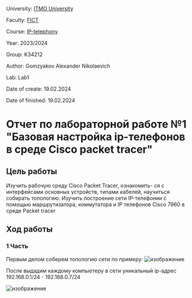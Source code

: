 University: [ITMO University](https://itmo.ru/ru/)

Faculty: [FICT](https://fict.itmo.ru)

Course: [IP-telephony](https://github.com/itmo-ict-faculty/ip-telephony)

Year: 2023/2024

Group: K34212

Author: Gomzyakov Alexander Nikolaevich

Lab: Lab1

Date of create: 19.02.2024

Date of finished: 19.02.2024

# Отчет по лабораторной работе №1 "Базовая настройка ip-телефонов в среде Сisco packet tracer" #

## Цель работы ##
Изучить рабочую среду Cisco Packet Tracer, ознакомить- ся с интерфейсами основных устройств, типами кабелей, научиться собирать топологию. Изучить построение сети IP-телефонии с помощью маршрутизатора, коммутатора и IP телефонов Cisco 7960 в среде Packet tracer

## Ход работы ##

### 1 Часть ###

Первым делом соберем топологию сети по примеру:
![изображение](https://github.com/fiji6479/2023_2024-ip-telephony-k34212-Gomzyakov-Alexander/assets/71012423/0cc8f86f-c5a7-4e52-9a5e-2b00f56c3ff6)

После выдадим каждому компьютеру в сети уникальный ip-адрес 192.168.0.1/24 - 192.168.0.7/24

![изображение](https://github.com/fiji6479/2023_2024-ip-telephony-k34212-Gomzyakov-Alexander/assets/71012423/09e2797f-61ad-46f8-a73a-ce6035bda898)
